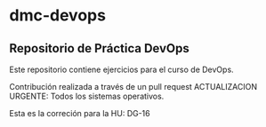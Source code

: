 # dmc-devops

 ## Repositorio de Práctica DevOps 

Este repositorio contiene ejercicios para el curso de DevOps.

Contribución realizada a través de un pull request ACTUALIZACION URGENTE: Todos los sistemas operativos.

Esta es la correción para la HU: DG-16
